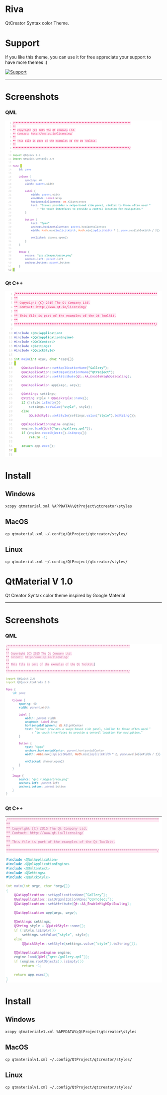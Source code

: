 # Riva
QtCreator Syntax color Theme.

# Support
If you like this theme, you can use it for free appreciate your support to have more themes :)

<a href="https://www.buymeacoffee.com/foxoman" rel="Support">![Support](https://www.buymeacoffee.com/assets/img/custom_images/black_img.png)</a>

* * *
# Screenshots

### QML
![QML](https://github.com/foxoman/qtmaterial/blob/master/qtmaterial2-qml.png?raw=true)

### Qt C++
![Qt](https://github.com/foxoman/qtmaterial/blob/master/qtmaterial2-cpp.png?raw=true)

# Install

## Windows
`xcopy qtmaterial.xml %APPDATA%\QtProject\qtcreator\styles`

## MacOS
`cp qtmaterial.xml ~/.config/QtProject/qtcreator/styles/`

## Linux
`cp qtmaterial.xml ~/.config/QtProject/qtcreator/styles/`


# QtMaterial V 1.0
Qt Creator Syntax color theme inspired by Google Material
* * *
# Screenshots

### QML
![QML](https://github.com/foxoman/qtmaterial/blob/master/qtmaterial-qml.png?raw=true)

### Qt C++
![Qt](https://github.com/foxoman/qtmaterial/blob/master/qtmaterial-cpp.png?raw=true)

# Install

## Windows
`xcopy qtmaterialv1.xml %APPDATA%\QtProject\qtcreator\styles`

## MacOS
`cp qtmaterialv1.xml ~/.config/QtProject/qtcreator/styles/`

## Linux
`cp qtmaterialv1.xml ~/.config/QtProject/qtcreator/styles/`

